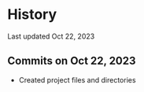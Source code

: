 # History
Last updated Oct 22, 2023

## Commits on Oct 22, 2023
- Created project files and directories